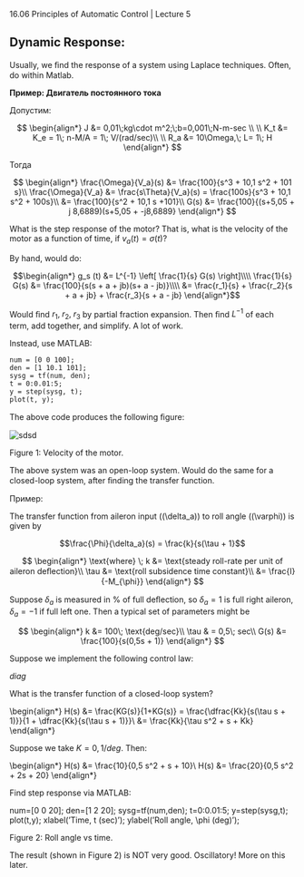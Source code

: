 ﻿16.06 Principles of Automatic Control | Lecture 5

## Dynamic Response:

Usually, we ﬁnd the response of a system using Laplace techniques. Often, do within Matlab.

**Пример: Двигатель постоянного тока**

Допустим:

$$
\begin{align*}
J &= 0,01\;kg\cdot m^2;\;b=0,001\;N-m-sec \\
\\
K_t &= K_e = 1\; n-M/A = 1\; V/(rad/sec)\\
\\
R_a &= 10\Omega,\; L= 1\; H
\end{align*}
$$

Тогда

$$
\begin{align*}
\frac{\Omega}{V_a}(s) &= \frac{100}{s^3 + 10,1 s^2 + 101 s}\\
\frac{\Omega}{V_a} &= \frac{s\Theta}{V_a}(s) = \frac{100s}{s^3 + 10,1 s^2 + 100s}\\
&= \frac{100}{s^2 + 10,1 s +101}\\
G(s) &= \frac{100}{(s+5,05 + j 8,6889)(s+5,05 + -j8,6889}
\end{align*}
$$

What is the step response of the motor?  That is, what is the velocity of the motor as a function of time, if $v_a (t) = \sigma (t)$?

By hand, would do:

$$\begin{align*}
g_s (t) &= L^{-1} \left[ \frac{1}{s} G(s) \right]\\\\
\frac{1}{s} G(s) &= \frac{100}{s(s + a + jb)(s+ a - jb)}\\\\
&= \frac{r_1}{s} + \frac{r_2}{s + a + jb} + \frac{r_3}{s + a - jb}
\end{align*}$$

Would ﬁnd $r_1 ,\; r_2 ,\; r_3$ by partial fraction expansion.
Then ﬁnd $L^{-1}$ of each term, add together, and simplify. A lot of work.

Instead, use MATLAB:

```marlab
num = [0 0 100];
den = [1 10.1 101];
sysg = tf(num, den);
t = 0:0.01:5;
y = step(sysg, t);
plot(t, y);
```

The above code produces the following ﬁgure:

![sdsd]()

Figure 1: Velocity of the motor.

The above system was an open-loop system. Would do the same for a closed-loop system, after ﬁnding the transfer function.

Пример:

The transfer function from aileron input (\(\delta_a\)) to roll angle (\(\varphi\)) is given by

$$\frac{\Phi}{\delta_a}(s) = \frac{k}{s(\tau + 1}$$

$$
\begin{align*}
\text{where} \; k &= \text{steady roll-rate per unit of aileron deﬂection}\\
\tau &= \text{roll subsidence time constant}\\
&= \frac{I}{-M_{\phi}}
\end{align*}
$$


Suppose $\delta_a$ is measured in % of full deﬂection, so $\delta_a = 1$ is full right aileron, $\delta_a = -1$ if full left one. Then a typical set of parameters might be

$$
\begin{align*}
k &= 100\; \text{deg/sec}\\
\tau & = 0,5\; sec\\
G(s) &= \frac{100}{s(0,5s + 1)}
\end{align*}
$$

Suppose we implement the following control law:

_diag_

What is the transfer function of a closed-loop system?

\begin{align*}
H(s) &= \frac{KG(s)}{1+KG(s)} = \frac{\dfrac{Kk}{s(\tau s + 1)}}{1 + \dfrac{Kk}{s(\tau s + 1)}}\\
&= \frac{Kk}{\tau s^2 + s + Kk}
\end{align*}

Suppose we take $K = 0,1/deg$.
Then:

\begin{align*}
H(s) &= \frac{10}{0,5 s^2 + s + 10}\\
H(s) &= \frac{20}{0,5 s^2 + 2s + 20}
\end{align*}

Find step response via MATLAB:

num=[0  0  20];
den=[1 2 20];
sysg=tf(num,den);
t=0:0.01:5;
y=step(sysg,t);
plot(t,y);
xlabel(’Time, t (sec)’);
ylabel(’Roll angle, \phi (deg)’);

Figure 2: Roll angle vs time.

The result (shown in Figure 2) is NOT very good. Oscillatory! More on this later.
